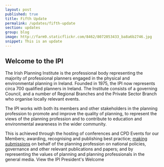 ```yaml
---
layout: post
published: true
title: Fifth Update
permalink: /updates/fifth-update
section: updates
group: blog
image: http://farm9.staticflickr.com/8462/8072053433_ba8a6b2746.jpg
snippet: This is an update
---
```


## Welcome to the IPI

The Irish Planning Institute is the professional body representing the majority of professional planners engaged in the physical and environmental planning in Ireland. Founded in 1975, the IPI now represents circa 700 qualified planners in Ireland. The Institute consists of a governing Council, and a number of Regional Branches and the Private Sector Branch who organise locally relevant events.

The IPI works with both its members and other stakeholders in the planning profession to promote and improve the quality of planning, to represent the views of the planning profession and to contribute to education and environmental awareness in the wider community.

This is achieved through the hosting of conferences and CPD Events for our Members; awarding, recognising and publishing best practice; [making submissions](http://ipi.ie) on behalf of the planning profession on national policies, governance and other relevant publications and papers; and by representing the values of planning and planning professionals in the general media.
View the IPI President's Welcome